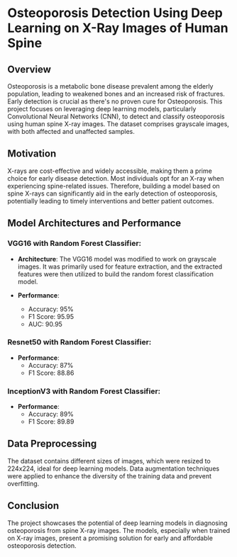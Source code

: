 # Osteoporosis Detection Using Deep Learning on X-Ray Images of Human Spine

## Overview

Osteoporosis is a metabolic bone disease prevalent among the elderly population, leading to weakened bones and an increased risk of fractures. Early detection is crucial as there's no proven cure for Osteoporosis. This project focuses on leveraging deep learning models, particularly Convolutional Neural Networks (CNN), to detect and classify osteoporosis using human spine X-ray images. The dataset comprises grayscale images, with both affected and unaffected samples.

## Motivation

X-rays are cost-effective and widely accessible, making them a prime choice for early disease detection. Most individuals opt for an X-ray when experiencing spine-related issues. Therefore, building a model based on spine X-rays can significantly aid in the early detection of osteoporosis, potentially leading to timely interventions and better patient outcomes.

## Model Architectures and Performance

### VGG16 with Random Forest Classifier:

- **Architecture**: The VGG16 model was modified to work on grayscale images. It was primarily used for feature extraction, and the extracted features were then utilized to build the random forest classification model.
  
- **Performance**:
  - Accuracy: 95%
  - F1 Score: 95.95
  - AUC: 90.95

### Resnet50 with Random Forest Classifier:

- **Performance**:
  - Accuracy: 87%
  - F1 Score: 88.86

### InceptionV3 with Random Forest Classifier:

- **Performance**:
  - Accuracy: 89%
  - F1 Score: 89.89

## Data Preprocessing

The dataset contains different sizes of images, which were resized to 224x224, ideal for deep learning models. Data augmentation techniques were applied to enhance the diversity of the training data and prevent overfitting.

## Conclusion

The project showcases the potential of deep learning models in diagnosing osteoporosis from spine X-ray images. The models, especially when trained on X-ray images, present a promising solution for early and affordable osteoporosis detection.


